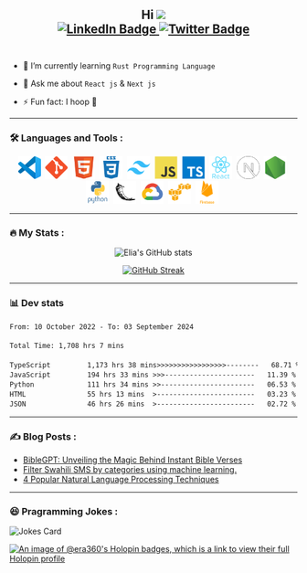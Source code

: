 <div align="center">
  <h2>
    Hi <img src="https://media.giphy.com/media/hvRJCLFzcasrR4ia7z/giphy.gif" width="30px"/>
    <div id="badges">
      <a href="https://www.linkedin.com/in/elia-mkumbo-799336213">
        <img src="https://img.shields.io/badge/LinkedIn-blue?style=for-the-badge&logo=linkedin&logoColor=white" alt="LinkedIn Badge"/>
      </a>
      <a href="https://twitter.com/eliah_mkumbo">
        <img src="https://img.shields.io/badge/Twitter-blue?style=for-the-badge&logo=twitter&logoColor=white" alt="Twitter Badge"/>
      </a>
    </div>
    <img src="https://komarev.com/ghpvc/?username=Era360&style=flat-square&color=blue" alt=""/>
  </h2>
</div>

- 🌱 I’m currently learning 
  `Rust Programming Language`

- 💬 Ask me about `React js` & `Next js`

- ⚡ Fun fact: I hoop 🏀

---

### :hammer_and_wrench: Languages and Tools :

<div align="center">
  <img src="https://github.com/devicons/devicon/blob/master/icons/vscode/vscode-original.svg" title="VSCode" alt="VSCode" width="40" height="40"/>&nbsp;
  <img src="https://github.com/devicons/devicon/blob/master/icons/git/git-original.svg" title="Git" alt="Git" width="40" height="40"/>&nbsp;
  <img src="https://github.com/devicons/devicon/blob/master/icons/html5/html5-original.svg" title="HTML5" alt="HTML" width="40" height="40"/>&nbsp;
  <img src="https://github.com/devicons/devicon/blob/master/icons/css3/css3-plain-wordmark.svg" title="CSS3" alt="CSS" width="40" height="40"/>&nbsp;
  <img src="https://github.com/devicons/devicon/blob/master/icons/tailwindcss/tailwindcss-plain.svg" title="Tailwind" alt="Tailwind" width="40" height="40"/>&nbsp;
  <img src="https://github.com/devicons/devicon/blob/master/icons/javascript/javascript-original.svg" title="JavaScript" alt="JavaScript" width="40" height="40"/>&nbsp;
  <img src="https://github.com/devicons/devicon/blob/master/icons/typescript/typescript-original.svg" title="Typescript" alt="Typescript" width="40" height="40"/>&nbsp;
  <img src="https://github.com/devicons/devicon/blob/master/icons/react/react-original-wordmark.svg" title="React" alt="React" width="40" height="40"/>&nbsp;
  <img src="https://github.com/devicons/devicon/blob/master/icons/nextjs/nextjs-line.svg" title="Nextjs" alt="Nextjs" width="40" height="40"/>&nbsp;
  <img src="https://github.com/devicons/devicon/blob/master/icons/nodejs/nodejs-original.svg" title="NodeJS" alt="NodeJS" width="40" height="40"/>&nbsp;
  <img src="https://github.com/devicons/devicon/blob/master/icons/python/python-original-wordmark.svg" title="Python" alt="Python" width="40" height="40"/>&nbsp;
  <img src="https://github.com/devicons/devicon/blob/master/icons/flask/flask-original.svg" title="Flask" alt="Flask" width="40" height="40"/>&nbsp;
  <img src="https://github.com/devicons/devicon/blob/master/icons/googlecloud/googlecloud-original.svg" title="GoogleCloud" alt="GoogleCloud" width="40" height="40"/>&nbsp;
  <img src="https://github.com/devicons/devicon/blob/master/icons/amazonwebservices/amazonwebservices-original.svg" title="AWS" alt="AWS" width="40" height="40"/>&nbsp;
  <img src="https://github.com/devicons/devicon/blob/master/icons/firebase/firebase-plain-wordmark.svg" title="Firebase" alt="Firebase" width="40" height="40"/>&nbsp;
</div>

---
### :fire: My Stats :
<div align="center">
  
![Elia's GitHub stats](https://github-readme-stats.vercel.app/api?username=Era360&count_private=true&show_icons=true&hide_border=true&border_radius=30&theme=transparent&layout=compact)

[![GitHub Streak](http://github-readme-streak-stats.herokuapp.com?user=Era360&theme=transparent&hide_border=true&border_radius=30)](https://git.io/streak-stats)
</div>

<!-- ![Top Langs](https://github-readme-stats.vercel.app/api/top-langs/?username=Era360&layout=compact&theme=merko) -->

---
### 📊 Dev stats

<!--START_SECTION:waka-->

```txt
From: 10 October 2022 - To: 03 September 2024

Total Time: 1,708 hrs 7 mins

TypeScript         1,173 hrs 38 mins>>>>>>>>>>>>>>>>>--------   68.71 %
JavaScript         194 hrs 33 mins >>>----------------------   11.39 %
Python             111 hrs 34 mins >>-----------------------   06.53 %
HTML               55 hrs 13 mins  >------------------------   03.23 %
JSON               46 hrs 26 mins  >------------------------   02.72 %
```

<!--END_SECTION:waka-->

---

### :writing_hand: Blog Posts :

<!-- BLOG-POST-LIST:START -->
- [BibleGPT: Unveiling the Magic Behind Instant Bible Verses](https://blog.neurotech.africa/unveiling-the-magic-behind-instant-bible-verses/)
- [Filter Swahili SMS by categories using machine learning.](https://blog.neurotech.africa/filter-swahili-sms-by-categories-using-machine-learning/)
- [4 Popular Natural Language Processing Techniques](https://blog.neurotech.africa/4-popular-natural-language-processing-techniques/)
<!-- BLOG-POST-LIST:END -->

---

### 😆 Pragramming Jokes :

<!-- HTML -->
<img src="https://readme-jokes.vercel.app/api?hideBorder&theme=merko" alt="Jokes Card" />

[![An image of @era360's Holopin badges, which is a link to view their full Holopin profile](https://holopin.me/era360)](https://holopin.io/@era360)

